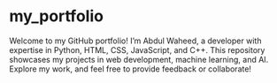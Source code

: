 # my_portfolio
Welcome to my GitHub portfolio! I’m Abdul Waheed, a developer with expertise in Python, HTML, CSS, JavaScript, and C++. This repository showcases my projects in web development, machine learning, and AI. Explore my work, and feel free to provide feedback or collaborate!
